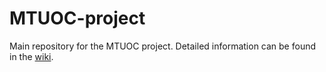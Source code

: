 # MTUOC-project
Main repository for the MTUOC project. Detailed information can be found in the [wiki](https://github.com/aoliverg/MTUOC-project/wiki).
